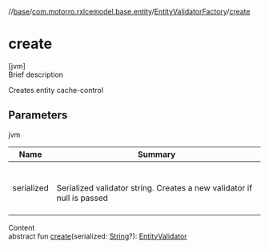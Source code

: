 //[base](../../index.md)/[com.motorro.rxlcemodel.base.entity](../index.md)/[EntityValidatorFactory](index.md)/[create](create.md)



# create  
[jvm]  
Brief description  


Creates entity cache-control



## Parameters  
  
jvm  
  
|  Name|  Summary| 
|---|---|
| serialized| <br><br>Serialized validator string. Creates a new validator if null is passed<br><br>
  
  
Content  
abstract fun [create](create.md)(serialized: [String](https://kotlinlang.org/api/latest/jvm/stdlib/kotlin/-string/index.html)?): [EntityValidator](../-entity-validator/index.md)  



